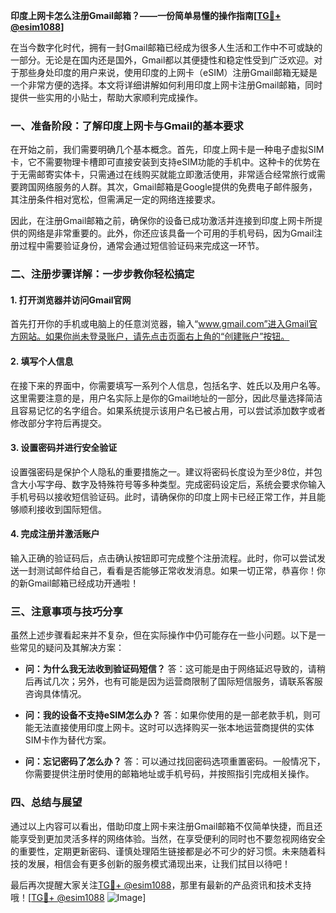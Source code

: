 **印度上网卡怎么注册Gmail邮箱？——一份简单易懂的操作指南[[TG💪+ @esim1088](https://t.me/s/esim1088)]**

在当今数字化时代，拥有一封Gmail邮箱已经成为很多人生活和工作中不可或缺的一部分。无论是在国内还是国外，Gmail都以其便捷性和稳定性受到广泛欢迎。对于那些身处印度的用户来说，使用印度的上网卡（eSIM）注册Gmail邮箱无疑是一个非常方便的选择。本文将详细讲解如何利用印度上网卡注册Gmail邮箱，同时提供一些实用的小贴士，帮助大家顺利完成操作。

### 一、准备阶段：了解印度上网卡与Gmail的基本要求

在开始之前，我们需要明确几个基本概念。首先，印度上网卡是一种电子虚拟SIM卡，它不需要物理卡槽即可直接安装到支持eSIM功能的手机中。这种卡的优势在于无需邮寄实体卡，只需通过在线购买就能立即激活使用，非常适合经常旅行或需要跨国网络服务的人群。其次，Gmail邮箱是Google提供的免费电子邮件服务，其注册条件相对宽松，但需满足一定的网络连接要求。

因此，在注册Gmail邮箱之前，确保你的设备已成功激活并连接到印度上网卡所提供的网络是非常重要的。此外，你还应该具备一个可用的手机号码，因为Gmail注册过程中需要验证身份，通常会通过短信验证码来完成这一环节。

### 二、注册步骤详解：一步步教你轻松搞定

#### 1. 打开浏览器并访问Gmail官网

首先打开你的手机或电脑上的任意浏览器，输入“www.gmail.com”进入Gmail官方网站。如果你尚未登录账户，请先点击页面右上角的“创建账户”按钮。

#### 2. 填写个人信息

在接下来的界面中，你需要填写一系列个人信息，包括名字、姓氏以及用户名等。这里需要注意的是，用户名实际上是你的Gmail地址的一部分，因此尽量选择简洁且容易记忆的名字组合。如果系统提示该用户名已被占用，可以尝试添加数字或者修改部分字符后再提交。

#### 3. 设置密码并进行安全验证

设置强密码是保护个人隐私的重要措施之一。建议将密码长度设为至少8位，并包含大小写字母、数字及特殊符号等多种类型。完成密码设定后，系统会要求你输入手机号码以接收短信验证码。此时，请确保你的印度上网卡已经正常工作，并且能够顺利接收到国际短信。

#### 4. 完成注册并激活账户

输入正确的验证码后，点击确认按钮即可完成整个注册流程。此时，你可以尝试发送一封测试邮件给自己，看看是否能够正常收发消息。如果一切正常，恭喜你！你的新Gmail邮箱已经成功开通啦！

### 三、注意事项与技巧分享

虽然上述步骤看起来并不复杂，但在实际操作中仍可能存在一些小问题。以下是一些常见的疑问及其解决方案：

- **问：为什么我无法收到验证码短信？**
  答：这可能是由于网络延迟导致的，请稍后再试几次；另外，也有可能是因为运营商限制了国际短信服务，请联系客服咨询具体情况。
  
- **问：我的设备不支持eSIM怎么办？**
  答：如果你使用的是一部老款手机，则可能无法直接使用印度上网卡。这时可以选择购买一张本地运营商提供的实体SIM卡作为替代方案。

- **问：忘记密码了怎么办？**
  答：可以通过找回密码选项重置密码。一般情况下，你需要提供注册时使用的邮箱地址或手机号码，并按照指引完成相关操作。

### 四、总结与展望

通过以上内容可以看出，借助印度上网卡来注册Gmail邮箱不仅简单快捷，而且还能享受到更加灵活多样的网络体验。当然，在享受便利的同时也不要忽视网络安全的重要性，定期更新密码、谨慎处理陌生链接都是必不可少的好习惯。未来随着科技的发展，相信会有更多创新的服务模式涌现出来，让我们拭目以待吧！

最后再次提醒大家关注[TG💪+ @esim1088](https://t.me/s/esim1088)，那里有最新的产品资讯和技术支持哦！[[TG💪+ @esim1088](https://t.me/s/esim1088) ![Image](https://i.postimg.cc/4NQfJmqS/Snipaste-2025-05-13-00-14-12.png)]